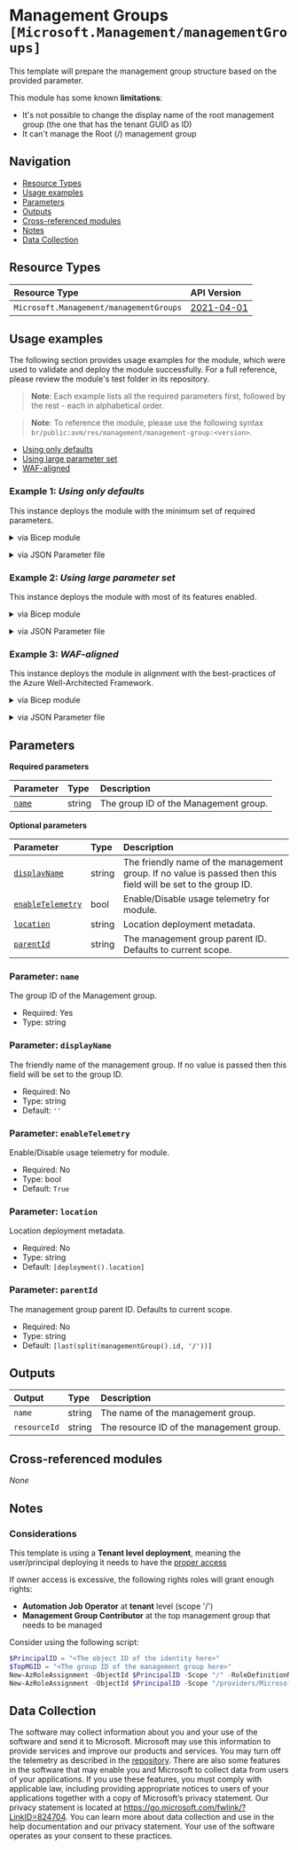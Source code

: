 # Management Groups `[Microsoft.Management/managementGroups]`

This template will prepare the management group structure based on the provided parameter.

This module has some known **limitations**:
- It's not possible to change the display name of the root management group (the one that has the tenant GUID as ID)
- It can't manage the Root (/) management group

## Navigation

- [Resource Types](#Resource-Types)
- [Usage examples](#Usage-examples)
- [Parameters](#Parameters)
- [Outputs](#Outputs)
- [Cross-referenced modules](#Cross-referenced-modules)
- [Notes](#Notes)
- [Data Collection](#Data-Collection)

## Resource Types

| Resource Type | API Version |
| :-- | :-- |
| `Microsoft.Management/managementGroups` | [2021-04-01](https://learn.microsoft.com/en-us/azure/templates/Microsoft.Management/2021-04-01/managementGroups) |

## Usage examples

The following section provides usage examples for the module, which were used to validate and deploy the module successfully. For a full reference, please review the module's test folder in its repository.

>**Note**: Each example lists all the required parameters first, followed by the rest - each in alphabetical order.

>**Note**: To reference the module, please use the following syntax `br/public:avm/res/management/management-group:<version>`.

- [Using only defaults](#example-1-using-only-defaults)
- [Using large parameter set](#example-2-using-large-parameter-set)
- [WAF-aligned](#example-3-waf-aligned)

### Example 1: _Using only defaults_

This instance deploys the module with the minimum set of required parameters.


<details>

<summary>via Bicep module</summary>

```bicep
module managementGroup 'br/public:avm/res/management/management-group:<version>' = {
  name: 'managementGroupDeployment'
  params: {
    // Required parameters
    name: 'mmgmin001'
    // Non-required parameters
    location: '<location>'
  }
}
```

</details>
<p>

<details>

<summary>via JSON Parameter file</summary>

```json
{
  "$schema": "https://schema.management.azure.com/schemas/2019-04-01/deploymentParameters.json#",
  "contentVersion": "1.0.0.0",
  "parameters": {
    // Required parameters
    "name": {
      "value": "mmgmin001"
    },
    // Non-required parameters
    "location": {
      "value": "<location>"
    }
  }
}
```

</details>
<p>

### Example 2: _Using large parameter set_

This instance deploys the module with most of its features enabled.


<details>

<summary>via Bicep module</summary>

```bicep
module managementGroup 'br/public:avm/res/management/management-group:<version>' = {
  name: 'managementGroupDeployment'
  params: {
    // Required parameters
    name: 'mmgmax001'
    // Non-required parameters
    displayName: 'Test MG'
    location: '<location>'
    parentId: '<parentId>'
  }
}
```

</details>
<p>

<details>

<summary>via JSON Parameter file</summary>

```json
{
  "$schema": "https://schema.management.azure.com/schemas/2019-04-01/deploymentParameters.json#",
  "contentVersion": "1.0.0.0",
  "parameters": {
    // Required parameters
    "name": {
      "value": "mmgmax001"
    },
    // Non-required parameters
    "displayName": {
      "value": "Test MG"
    },
    "location": {
      "value": "<location>"
    },
    "parentId": {
      "value": "<parentId>"
    }
  }
}
```

</details>
<p>

### Example 3: _WAF-aligned_

This instance deploys the module in alignment with the best-practices of the Azure Well-Architected Framework.


<details>

<summary>via Bicep module</summary>

```bicep
module managementGroup 'br/public:avm/res/management/management-group:<version>' = {
  name: 'managementGroupDeployment'
  params: {
    // Required parameters
    name: 'mmgwaf001'
    // Non-required parameters
    displayName: 'Test MG'
    location: '<location>'
    parentId: '<parentId>'
  }
}
```

</details>
<p>

<details>

<summary>via JSON Parameter file</summary>

```json
{
  "$schema": "https://schema.management.azure.com/schemas/2019-04-01/deploymentParameters.json#",
  "contentVersion": "1.0.0.0",
  "parameters": {
    // Required parameters
    "name": {
      "value": "mmgwaf001"
    },
    // Non-required parameters
    "displayName": {
      "value": "Test MG"
    },
    "location": {
      "value": "<location>"
    },
    "parentId": {
      "value": "<parentId>"
    }
  }
}
```

</details>
<p>


## Parameters

**Required parameters**

| Parameter | Type | Description |
| :-- | :-- | :-- |
| [`name`](#parameter-name) | string | The group ID of the Management group. |

**Optional parameters**

| Parameter | Type | Description |
| :-- | :-- | :-- |
| [`displayName`](#parameter-displayname) | string | The friendly name of the management group. If no value is passed then this field will be set to the group ID. |
| [`enableTelemetry`](#parameter-enabletelemetry) | bool | Enable/Disable usage telemetry for module. |
| [`location`](#parameter-location) | string | Location deployment metadata. |
| [`parentId`](#parameter-parentid) | string | The management group parent ID. Defaults to current scope. |

### Parameter: `name`

The group ID of the Management group.

- Required: Yes
- Type: string

### Parameter: `displayName`

The friendly name of the management group. If no value is passed then this field will be set to the group ID.

- Required: No
- Type: string
- Default: `''`

### Parameter: `enableTelemetry`

Enable/Disable usage telemetry for module.

- Required: No
- Type: bool
- Default: `True`

### Parameter: `location`

Location deployment metadata.

- Required: No
- Type: string
- Default: `[deployment().location]`

### Parameter: `parentId`

The management group parent ID. Defaults to current scope.

- Required: No
- Type: string
- Default: `[last(split(managementGroup().id, '/'))]`


## Outputs

| Output | Type | Description |
| :-- | :-- | :-- |
| `name` | string | The name of the management group. |
| `resourceId` | string | The resource ID of the management group. |

## Cross-referenced modules

_None_

## Notes

### Considerations

This template is using a **Tenant level deployment**, meaning the user/principal deploying it needs to have the [proper access](https://learn.microsoft.com/en-us/azure/azure-resource-manager/templates/deploy-to-tenant#required-access)

If owner access is excessive, the following rights roles will grant enough rights:

- **Automation Job Operator** at **tenant** level (scope '/')
- **Management Group Contributor** at the top management group that needs to be managed

Consider using the following script:

```powershell
$PrincipalID = "<The object ID of the identity here>"
$TopMGID = "<The group ID of the management group here>"
New-AzRoleAssignment -ObjectId $PrincipalID -Scope "/" -RoleDefinitionName "Automation Job Operator"
New-AzRoleAssignment -ObjectId $PrincipalID -Scope "/providers/Microsoft.Management/managementGroups/$TopMGID" -RoleDefinitionName "Management Group Contributor"
```

## Data Collection

The software may collect information about you and your use of the software and send it to Microsoft. Microsoft may use this information to provide services and improve our products and services. You may turn off the telemetry as described in the [repository](https://aka.ms/avm/telemetry). There are also some features in the software that may enable you and Microsoft to collect data from users of your applications. If you use these features, you must comply with applicable law, including providing appropriate notices to users of your applications together with a copy of Microsoft’s privacy statement. Our privacy statement is located at <https://go.microsoft.com/fwlink/?LinkID=824704>. You can learn more about data collection and use in the help documentation and our privacy statement. Your use of the software operates as your consent to these practices.
